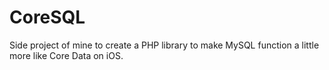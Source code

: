 # CoreSQL
Side project of mine to create a PHP library to make MySQL function a little more like Core Data on iOS. 
